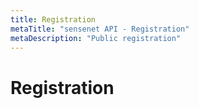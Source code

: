 ```yaml
---
title: Registration
metaTitle: "sensenet API - Registration"
metaDescription: "Public registration"
---
```


# Registration
